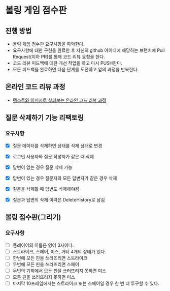 # 볼링 게임 점수판
## 진행 방법
* 볼링 게임 점수판 요구사항을 파악한다.
* 요구사항에 대한 구현을 완료한 후 자신의 github 아이디에 해당하는 브랜치에 Pull Request(이하 PR)를 통해 코드 리뷰 요청을 한다.
* 코드 리뷰 피드백에 대한 개선 작업을 하고 다시 PUSH한다.
* 모든 피드백을 완료하면 다음 단계를 도전하고 앞의 과정을 반복한다.

## 온라인 코드 리뷰 과정
* [텍스트와 이미지로 살펴보는 온라인 코드 리뷰 과정](https://github.com/next-step/nextstep-docs/tree/master/codereview)



## 질문 삭제하기 기능 리팩토링

### 요구사항

- [x] 질문 데이터를 삭제하면 상태를 삭제 상태로 변경
- [x] 로그인 사용자와 질문 작성자가 같은 때 삭제
- [x] 답변이 없는 경우 질문 삭제 가능
- [x] 답변이 있는 경우 질문자와 모든 답변자가 같은 경우 삭제
- [x] 질문을 삭제할 때 답변도 삭제해야됨
- [x] 질문과 답변의 삭제 이력은 DeleteHistory로 남김



## 볼링 점수판(그리기)

### 요구사항

- [ ] 플레이어의 이름은 영어 3자이다.
- [ ] 스트라이크, 스페어, 미스, 거터 4개의 상태가 있다.
- [ ] 한번에 모든 핀을 쓰러뜨리면 스트라이크
- [ ] 두번에 모든 핀을 쓰러뜨리면 스페어
- [ ] 두번의 기회에서 모든 핀을 쓰러뜨리지 못하면 미스
- [ ] 모든 핀을 쓰러뜨리지 못하면 미스
- [ ] 마지막 10프레임에서는 스트라이크 또는 스페어일 경우 한 번 더 투구할 수 있다.
